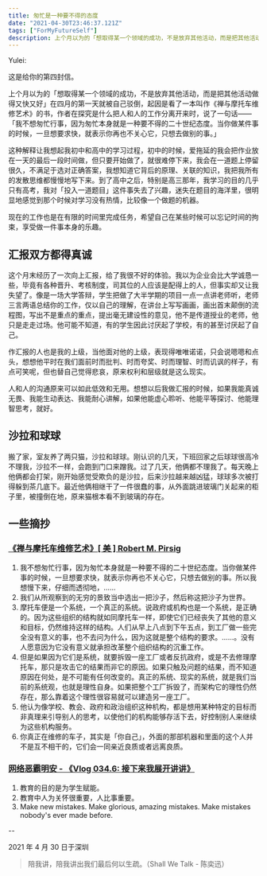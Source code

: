 ```yaml
---
title: 匆忙是一种要不得的态度
date: "2021-04-30T23:46:37.121Z"
tags: ["ForMyFutureSelf"]
description: 上个月以为的「想取得某一个领域的成功，不是放弃其他活动，而是把其他活动做得又快又好」在四月的第一天就被自己驳倒...
---
```


Yulei:

这是给你的第四封信。

上个月以为的「想取得某一个领域的成功，不是放弃其他活动，而是把其他活动做得又快又好」在四月的第一天就被自己驳倒，起因是看了一本叫作《禅与摩托车维修艺术》的书，作者在探究是什么把人和人的工作分离开来时，说了一句话——「我不想匆忙行事，因为匆忙本身就是一种要不得的二十世纪态度。当你做某件事的时候，一旦想要求快，就表示你再也不关心它，只想去做别的事。」

这种解释让我想起我初中和高中的学习过程，初中的时候，爱拖延的我会把作业放在一天的最后一段时间做，但只要开始做了，就很难停下来，我会在一道题上停留很久，不满足于选对正确答案，我想知道它背后的原理、关联的知识，我把我所有的发散思维都慢慢地写下来。到了高中之后，特别是高三那年，我学习的目的几乎只有高考，我对「投入一道题目」这件事失去了兴趣，迷失在题目的海洋里，很明显地感觉到那个时候对学习没有热情，比较像一个做题的机器。

现在的工作也是在有限的时间里完成任务，希望自己在某些时候可以忘记时间的拘束，享受做一件事本身的乐趣。

## 汇报双方都得真诚

这个月末经历了一次向上汇报，给了我很不好的体验。我以为企业会比大学诚恳一些，毕竟有各种晋升、考核制度，司其位的人应该是配得上的人，但事实却又让我失望了。像是一场大学答辩，学生把做了大半学期的项目一点一点讲老师听，老师三言两语总结你的工作，仅以自己的理解，在讲台上写写画画，画出首末颠倒的流程图，写出不是重点的重点，提出毫无建设性的意见，他不是传道授业的老师，他只是走走过场。他可能不知道，有的学生因此讨厌起了学校，有的甚至讨厌起了自己。

作汇报的人也是我的上级，当他面对他的上级，表现得唯唯诺诺，只会说嗯嗯和点头，想想他平时在我们面前时而批判、时而夸奖、时而理智、时而讥讽的样子，有点可笑呢，但也替自己觉得悲哀，原来权利和层级就是这么现实。

人和人的沟通原来可以如此低效和无用。想想以后我做汇报的时候，如果我能真诚无畏、我能生动表达、我能耐心讲解，如果他能虚心聆听、他能平等探讨、他能理智思考，就好。

## 沙拉和球球

搬了家，室友养了两只猫，沙拉和球球。刚认识的几天，下班回家之后球球很高冷不理我，沙拉不一样，会跑到门口来蹭我。过了几天，他俩都不理我了。每天晚上他俩都会打架，刚开始感觉受欺负的是沙拉，后来沙拉越来越凶猛，球球多次被打得躲到茶几底下。最近他俩相继干了一件很蠢的事，从外面跳进玻璃门关起来的柜子里，被撞倒在地，原来猫根本看不到玻璃的存在。

## 一些摘抄

### [《禅与摩托车维修艺术》[ 美 ] Robert M. Pirsig](https://book.douban.com/subject/6811366/)

1. 我不想匆忙行事，因为匆忙本身就是一种要不得的二十世纪态度。当你做某件事的时候，一旦想要求快，就表示你再也不关心它，只想去做别的事。所以我想慢下来，仔细而透彻地，……
2. 我们从所观察到的无穷的景致当中选出一把沙子，然后称这把沙子为世界。
3. 摩托车便是一个系统，一个真正的系统。说政府或机构也是一个系统，是正确的。因为这些组织的结构就如同摩托车一样，即使它们已经丧失了其他的意义和目标，仍然维持这样的结构。人们从早上八点到下午五点，到工厂做一些完全没有意义的事，也不去问为什么，因为这就是整个结构的要求。……。没有人愿意因为它没有意义就承担改革整个组织结构的沉重工作。
4. 但是如果因为它们是系统，就要拆毁一座工厂或者反抗政府，或是不去修理摩托车，那只是攻击它的结果而非它的原因。如果只触及问题的结果，而不知道原因在何处，是不可能有任何改变的。真正的系统、现实的系统，就是我们当前的系统观，也就是理性自身。如果把整个工厂拆毁了，而架构它的理性仍然存在，那么靠着这个理性很容易就可以建造另一座工厂。
5. 他认为像学校、教会、政府和政治组织这种机构，都是想用某种特定的目标而非真理来引导别人的思考，以使他们的机构能够存活下去，好控制别人来继续为这些机构服务。
6. 你真正在维修的车子，其实是「你自己」，外面的那部机器和里面的这个人并不是互不相干的，它们会一同亲近良质或者远离良质。

### [网络恶霸明安 - 《Vlog 034.6: 接下来我展开讲讲》](https://www.bilibili.com/video/BV1964y1m7v7?share_source=copy_web)

1. 教育的目的是为学生赋能。
2. 教育中人为关怀很重要，人比事重要。
3. Make new mistakes. Make glorious, amazing mistakes. Make mistakes nobody's ever made before.


--

2021 年 4 月 30 日于深圳

> 陪我讲，陪我讲出我们最后何以生疏。（Shall We Talk - 陈奕迅）



